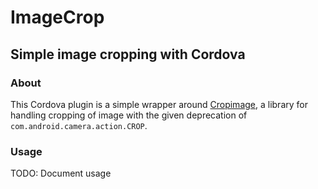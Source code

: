 # ImageCrop
## Simple image cropping with Cordova

### About

This Cordova plugin is a simple wrapper around [Cropimage](https://github.com/biokys/cropimage), a library for handling cropping of image with the given deprecation of `com.android.camera.action.CROP`.

### Usage

TODO: Document usage
